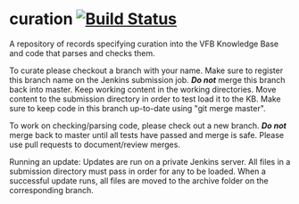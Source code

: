 # curation [![Build Status](https://secure.travis-ci.org/VirtualFlyBrain/curation.png)](http://travis-ci.org/VirtualFlyBrain/curation)

A repository of records specifying curation into the VFB Knowledge Base and code that parses and checks them.

To curate please checkout a branch with your name.  Make sure to register this branch name on the Jenkins submission job.  ***Do not*** merge this branch back into master.  Keep working content in the working directories.  Move content to the submission directory in order to test load it to the KB.  Make sure to keep code in this branch up-to-date using "git merge master".

To work on checking/parsing code, please check out a new branch.  ***Do not*** merge back to master until all tests have passed and merge is safe.  Please use pull requests to document/review merges.

Running an update: Updates are run on a private Jenkins server.  All files in a submission directory must pass in order for any to be loaded.  When a successful update runs, all files are moved to the archive folder on the corresponding branch.


